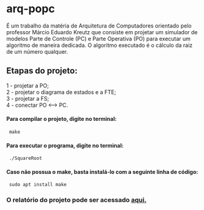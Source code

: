 # arq-popc

É um trabalho da matéria de Arquitetura de Computadores orientado pelo professor Márcio Eduardo Kreutz que consiste em projetar um simulador de modelos Parte de Controle (PC) e Parte Operativa (PO) para executar um algoritmo de maneira dedicada. O algoritmo executado é o cálculo da raiz de um número qualquer.

## Etapas do projeto:
1 - projetar a PO;</br>
2 - projetar o diagrama de estados e a FTE;</br>
3 - projetar a FS;</br>
4 - conectar PO <--> PC.

#### Para compilar o projeto, digite no terminal:
<pre><code> make </code></pre>

#### Para executar o programa, digite no terminal:
<pre><code> ./SquareRoot </code></pre>

#### Caso não possua o make, basta instalá-lo com a seguinte linha de código:
<pre><code> sudo apt install make</code></pre>

### O relatório do projeto pode ser acessado <a href = "https://docs.google.com/document/d/1yZ1FTQKbwGwANo3MpMRXlqJNo-E3RKE4FrZZ517GP-Q/edit?ts=5cb494db">aqui.</a>
